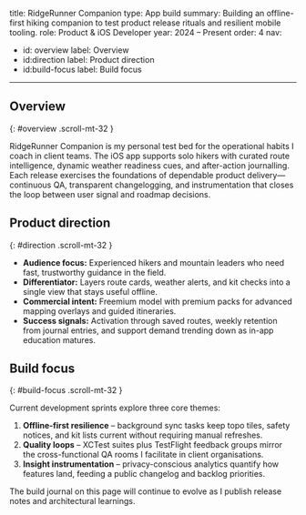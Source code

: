 title: RidgeRunner Companion
type: App build
summary: Building an offline-first hiking companion to test product release rituals and resilient mobile tooling.
role: Product & iOS Developer
year: 2024 – Present
order: 4
nav:
  - id: overview
    label: Overview
  - id:direction
    label: Product direction
  - id:build-focus
    label: Build focus
---
## Overview
{: #overview .scroll-mt-32 }

RidgeRunner Companion is my personal test bed for the operational habits I coach in client teams. The iOS app supports solo hikers
with curated route intelligence, dynamic weather readiness cues, and after-action journalling. Each release exercises the
foundations of dependable product delivery—continuous QA, transparent changelogging, and instrumentation that closes the loop
between user signal and roadmap decisions.

## Product direction
{: #direction .scroll-mt-32 }

- **Audience focus:** Experienced hikers and mountain leaders who need fast, trustworthy guidance in the field.
- **Differentiator:** Layers route cards, weather alerts, and kit checks into a single view that stays useful offline.
- **Commercial intent:** Freemium model with premium packs for advanced mapping overlays and guided itineraries.
- **Success signals:** Activation through saved routes, weekly retention from journal entries, and support demand trending down as
  in-app education matures.

## Build focus
{: #build-focus .scroll-mt-32 }

Current development sprints explore three core themes:

1. **Offline-first resilience** – background sync tasks keep topo tiles, safety notices, and kit lists current without requiring
   manual refreshes.
2. **Quality loops** – XCTest suites plus TestFlight feedback groups mirror the cross-functional QA rooms I facilitate in client
   organisations.
3. **Insight instrumentation** – privacy-conscious analytics quantify how features land, feeding a public changelog and backlog
   priorities.

The build journal on this page will continue to evolve as I publish release notes and architectural learnings.
